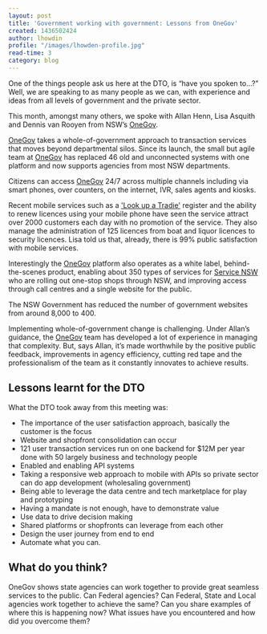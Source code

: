```yaml
---
layout: post
title: 'Government working with government: Lessons from OneGov'
created: 1436502424
author: lhowdin
profile: "/images/lhowden-profile.jpg"
read-time: 3
category: blog
---
```

One of the things people ask us here at the DTO, is “have you spoken to…?” Well, we are speaking to as many people as we can, with experience and ideas from all levels of government and the private sector.

This month, amongst many others, we spoke with Allan Henn, Lisa Asquith and Dennis van Rooyen from NSW’s [OneGov](https://www.onegov.nsw.gov.au/new/).

[OneGov](https://www.onegov.nsw.gov.au/new/) takes a whole-of-government approach to transaction services that moves beyond departmental silos. Since its launch, the small but agile team at [OneGov](https://www.onegov.nsw.gov.au/new/) has replaced 46 old and unconnected systems with one platform and now supports agencies from most NSW departments.

Citizens can access [OneGov](https://www.onegov.nsw.gov.au/new/) 24/7 across multiple channels including via smart phones, over counters, on the internet, IVR, sales agents and kiosks.

Recent mobile services such as a ['Look up a Tradie'](https://www.onegov.nsw.gov.au/PublicRegister/#/publicregister/search/Trades) register and the ability to renew licences using your mobile phone have seen the service attract over 2000 customers each day with no promotion of the service. They also manage the administration of 125 licences from boat and liquor licences to security licences. Lisa told us that, already, there is 99% public satisfaction with mobile services.

Interestingly the [OneGov](https://www.onegov.nsw.gov.au/new/) platform also operates as a white label, behind-the-scenes product, enabling about 350 types of services for [Service NSW](http://www.service.nsw.gov.au/) who are rolling out one-stop shops through NSW, and improving access through call centres and a single website for the public.

The NSW Government has reduced the number of government websites from around 8,000 to 400.

Implementing whole-of-government change is challenging. Under Allan’s guidance, the [OneGov](https://www.onegov.nsw.gov.au/new/) team has developed a lot of experience in managing that complexity. But, says Allan, it’s made worthwhile by the positive public feedback, improvements in agency efficiency, cutting red tape and the professionalism of the team as it constantly innovates to achieve results.

## Lessons learnt for the DTO

What the DTO took away from this meeting was:

- The importance of the user satisfaction approach, basically the customer is the focus
- Website and shopfront consolidation can occur
- 121 user transaction services run on one backend for $12M per year done with 50 largely business and technology people
- Enabled and enabling API systems
- Taking a responsive web approach to mobile with APIs so private sector can do app development (wholesaling government)
- Being able to leverage the data centre and tech marketplace for play and prototyping
- Having a mandate is not enough, have to demonstrate value
- Use data to drive decision making
- Shared platforms or shopfronts can leverage from each other
- Design the user journey from end to end
- Automate what you can.

## What do you think?

OneGov shows state agencies can work together to provide great seamless services to the public. Can Federal agencies? Can Federal, State and Local agencies work together to achieve the same? Can you share examples of where this is happening now? What issues have you encountered and how did you overcome them?
